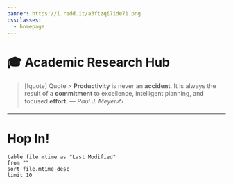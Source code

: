```yaml
---
banner: https://i.redd.it/a3ftzqi7ide71.png
cssclasses:
  - homepage
---
```

# 🎓 Academic Research Hub

>[!quote] Quote
	> **Productivity** is never an **accident**. It is always the result of a **commitment** to excellence, intelligent planning, and focused **effort**.
> &mdash; <cite>Paul J. Meyer</cite>✍️
---
# Hop In!

``` dataview
table file.mtime as "Last Modified"
from ""
sort file.mtime desc
limit 10
```
